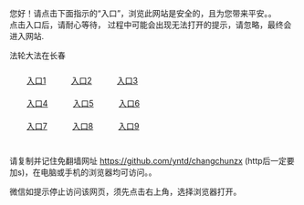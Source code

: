 您好！请点击下面指示的“入口”，浏览此网站是安全的，且为您带来平安。。 <br/>
点击入口后，请耐心等待， 过程中可能会出现无法打开的提示，请忽略，最终会进入网站. </br>

法轮大法在长春<br/>
<div style="padding:10px"><a style="margin:20px" target="_blank" href="https://d11v1m8zcz4zt6.cloudfront.net/2Qpsp?ffstbxk" id="ccLink1" rel="nofollow">入口1</a> <a target="_blank" style="margin:20px" href="https://dbicnhzyexuyn.cloudfront.net/2Qpsp?mslkgcg" id="ccLink2" rel="nofollow">入口2</a> <a style="margin:20px" target="_blank" href="https://d1ycpcvcxnbcjj.cloudfront.net/2Qpsp?vifypp" id="ccLink3" rel="nofollow">入口3</a></div>

<div style="padding:10px" ><a style="margin:20px" target="_blank" href="https://d11v1m8zcz4zt6.cloudfront.net/2Qpsp?ffstbxk" id="ccLink4" rel="nofollow">入口4</a> <a style="margin:20px" href="https://dbicnhzyexuyn.cloudfront.net/2Qpsp?mslkgcg" target="_blank" id="ccLink5" rel="nofollow">入口5</a> <a style="margin:20px" href="https://d1ycpcvcxnbcjj.cloudfront.net/2Qpsp?vifypp" target="_blank" id="ccLink6" rel="nofollow">入口6</a></div>

<div style="padding:10px"><a style="margin:20px" target="_blank" href="https://d11v1m8zcz4zt6.cloudfront.net/2Qpsp?ffstbxk" id="ccLink7" rel="nofollow">入口7</a> <a style="margin:20px" href="https://dbicnhzyexuyn.cloudfront.net/2Qpsp?mslkgcg" target="_blank" id="ccLink8" rel="nofollow">入口8</a> <a style="margin:20px" target="_blank" href="https://d1ycpcvcxnbcjj.cloudfront.net/2Qpsp?vifypp" id="ccLink9" rel="nofollow">入口9</a></div>

<br/>



请复制并记住免翻墙网址 https://github.com/yntd/changchunzx (http后一定要加s)，在电脑或手机的浏览器均可访问。。<br/>

微信如提示停止访问该网页，须先点击右上角，选择浏览器打开。

